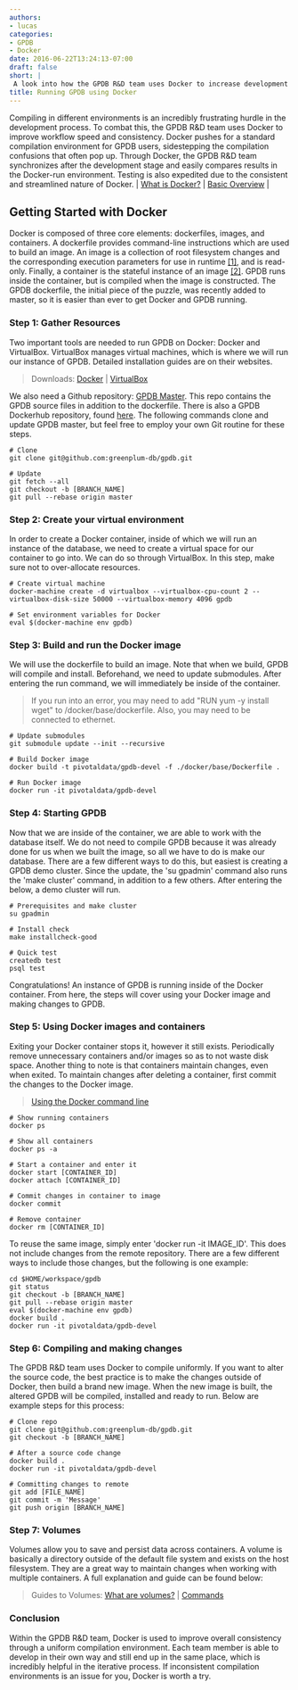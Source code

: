 ```yaml
---
authors:
- lucas
categories:
- GPDB
- Docker
date: 2016-06-22T13:24:13-07:00
draft: false
short: |
 A look into how the GPDB R&D team uses Docker to increase development consistency. 
title: Running GPDB using Docker
---
```


Compiling in different environments is an incredibly frustrating hurdle in the development process. To combat this, the GPDB R&D team uses Docker to improve workflow speed and consistency. Docker pushes for a standard compilation environment for GPDB users, sidestepping the compilation confusions that often pop up. Through Docker, the GPDB R&D team synchronizes after the development stage and easily compares results in the Docker-run environment. Testing is also expedited due to the consistent and streamlined nature of Docker. | [What is Docker?](https://www.docker.com/what-docker) | [Basic Overview](http://www.troubleshooters.com/linux/docker/docker_newbie.htm) |

## Getting Started with Docker
Docker is composed of three core elements: dockerfiles, images, and containers. A dockerfile provides command-line instructions which are used to build an image. An image is a collection of root filesystem changes and the corresponding execution parameters for use in runtime [[1]](https://docs.docker.com/engine/reference/glossary/#image), and is read-only. Finally, a container is the stateful instance of an image [[2]](https://docs.docker.com/engine/reference/glossary/#container). GPDB runs inside the container, but is compiled when the image is constructed. The GPDB dockerfile, the initial piece of the puzzle, was recently added to master, so it is easier than ever to get Docker and GPDB running.

### Step 1: Gather Resources
Two important tools are needed to run GPDB on Docker: Docker and VirtualBox. VirtualBox manages virtual machines, which is where we will run our instance of GPDB. Detailed installation guides are on their websites. 

> Downloads: [Docker](https://docs.docker.com/mac/) | [VirtualBox](https://www.virtualbox.org/wiki/Downloads)

We also need a Github repository: [GPDB Master](https://github.com/greenplum-db/gpdb). This repo contains the GPDB source files in addition to the dockerfile. There is also a GPDB Dockerhub repository, found [here](https://hub.docker.com/r/pivotaldata/gpdb-devel/). The following commands clone and update GPDB master, but feel free to employ your own Git routine for these steps.

```
# Clone
git clone git@github.com:greenplum-db/gpdb.git

# Update
git fetch --all
git checkout -b [BRANCH_NAME]
git pull --rebase origin master
```

### Step 2: Create your virtual environment
In order to create a Docker container, inside of which we will run an instance of the database, we need to create a virtual space for our container to go into. We can do so through VirtualBox. In this step, make sure not to over-allocate resources.

```
# Create virtual machine
docker-machine create -d virtualbox --virtualbox-cpu-count 2 --virtualbox-disk-size 50000 --virtualbox-memory 4096 gpdb

# Set environment variables for Docker
eval $(docker-machine env gpdb)
```

### Step 3: Build and run the Docker image
We will use the dockerfile to build an image. Note that when we build, GPDB will compile and install. Beforehand, we need to update submodules. After entering the run command, we will immediately be inside of the container. 

> If you run into an error, you may need to add "RUN yum -y install wget" to /docker/base/dockerfile. Also, you may need to be connected to ethernet.

```
# Update submodules
git submodule update --init --recursive

# Build Docker image
docker build -t pivotaldata/gpdb-devel -f ./docker/base/Dockerfile .

# Run Docker image
docker run -it pivotaldata/gpdb-devel
```

### Step 4: Starting GPDB
Now that we are inside of the container, we are able to work with the database itself. We do not need to compile GPDB because it was already done for us when we built the image, so all we have to do is make our database. There are a few different ways to do this, but easiest is creating a GPDB demo cluster. Since the update, the 'su gpadmin' command also runs the 'make cluster' command, in addition to a few others. After entering the below, a demo cluster will run.

```
# Prerequisites and make cluster
su gpadmin 

# Install check
make installcheck-good

# Quick test
createdb test 
psql test
```

Congratulations! An instance of GPDB is running inside of the Docker container. From here, the steps will cover using your Docker image and making changes to GPDB. 

### Step 5: Using Docker images and containers
Exiting your Docker container stops it, however it still exists. Periodically remove unnecessary containers and/or images so as to not waste disk space. Another thing to note is that containers maintain changes, even when exited. To maintain changes after deleting a container, first commit the changes to the Docker image. 

> [Using the Docker command line](https://docs.docker.com/engine/reference/commandline/cli/)

```
# Show running containers
docker ps

# Show all containers
docker ps -a

# Start a container and enter it
docker start [CONTAINER_ID]
docker attach [CONTAINER_ID]

# Commit changes in container to image
docker commit

# Remove container
docker rm [CONTAINER_ID]
```

To reuse the same image, simply enter 'docker run -it IMAGE_ID'. This does not include changes from the remote repository. There are a few different ways to include those changes, but the following is one example: 

```
cd $HOME/workspace/gpdb
git status
git checkout -b [BRANCH_NAME]
git pull --rebase origin master
eval $(docker-machine env gpdb)
docker build .
docker run -it pivotaldata/gpdb-devel
```

### Step 6: Compiling and making changes
The GPDB R&D team uses Docker to compile uniformly. If you want to alter the source code, the best practice is to make the changes outside of Docker, then build a brand new image. When the new image is built, the altered GPDB will be compiled, installed and ready to run. Below are example steps for this process:

```
# Clone repo
git clone git@github.com:greenplum-db/gpdb.git
git checkout -b [BRANCH_NAME]

# After a source code change
docker build .
docker run -it pivotaldata/gpdb-devel

# Committing changes to remote
git add [FILE_NAME]
git commit -m 'Message'
git push origin [BRANCH_NAME]
```

### Step 7: Volumes
Volumes allow you to save and persist data across containers. A volume is basically a directory outside of the default file system and exists on the host filesystem. They are a great way to maintain changes when working with multiple containers. A full explanation and guide can be found below:

> Guides to Volumes: [What are volumes?](http://container-solutions.com/understanding-volumes-docker/) | [Commands](https://docs.docker.com/v1.10/engine/userguide/containers/dockervolumes/)


### Conclusion
Within the GPDB R&D team, Docker is used to improve overall consistency through a uniform compilation environment. Each team member is able to develop in their own way and still end up in the same place, which is incredibly helpful in the iterative process. If inconsistent compilation environments is an issue for you, Docker is worth a try.

